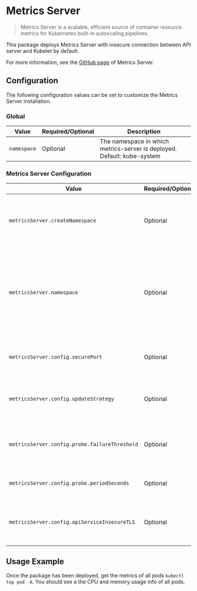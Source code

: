 # Metrics Server

> Metrics Server is a scalable, efficient source of container resource metrics for Kubernetes built-in autoscaling pipelines.

This package deploys Metrics Server with insecure connection between API server and Kubelet by default.

For more information, see the [GitHub page](https://github.com/kubernetes-sigs/metrics-server) of Metrics Server.

## Configuration

The following configuration values can be set to customize the Metrics Server installation.

### Global

| Value | Required/Optional | Description |
|-------|-------------------|-------------|
| `namespace` | Optional | The namespace in which metrics-server is deployed. Default: kube-system |

### Metrics Server Configuration

| Value | Required/Optional | Description |
|-------|-------------------|-------------|
| `metricsServer.createNamespace` | Optional | Whether to create namespace specified for metrics-server. Default value is `true`. |
| `metricsServer.namespace` | Optional | The namespace value used by older templates, will be overwriten if top level namespace is present, kept for backward compatibility. Default value is `null`. |
| `metricsServer.config.securePort` | Optional | TThe HTTPS secure port used by metrics-server. Default: `4443`. |
| `metricsServer.config.updateStrategy` | Optional | TThe update strategy of the metrics-server deployment. Default: `RollingUpdate` |
| `metricsServer.config.probe.failureThreshold` | Optional | Probe failureThreshold of metrics-server deployment. Default: `3`. |
| `metricsServer.config.probe.periodSeconds` | Optional | Probe period of metrics-server deployment. Default: `10` . |
| `metricsServer.config.apiServiceInsecureTLS`| Optional | Whether to enable insecure TLS for metrics-server api service. Default: `True`. |

## Usage Example

Once the package has been deployed, get the metrics of all pods `kubectl top pod -A`. You should see a the CPU and memory usage info of all pods.
